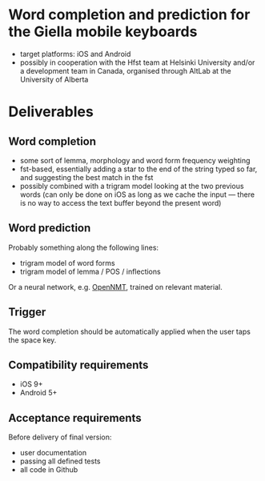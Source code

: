 
# Word completion and prediction for the Giella mobile keyboards

* target platforms: iOS and Android
* possibly in cooperation with the Hfst team at Helsinki University and/or a development team in Canada, organised through AltLab at the University of Alberta

# Deliverables

## Word completion

* some sort of lemma, morphology and word form frequency weighting
* fst-based, essentially adding a star to the end of the string typed so far, and suggesting the best match in the fst
* possibly combined with a trigram model looking at the two previous words (can only be done on iOS as long as we cache the input — there is no way to access the text buffer beyond the present word)

## Word prediction

Probably something along the following lines:

* trigram model of word forms
* trigram model of lemma / POS / inflections

Or a neural network, e.g. [OpenNMT](http://opennmt.net/), trained on relevant material.

## Trigger

The word completion should be automatically applied when the user taps the space key.

## Compatibility requirements

* iOS 9+
* Android 5+

## Acceptance requirements

Before delivery of final version:

* user documentation
* passing all defined tests
* all code in Github
